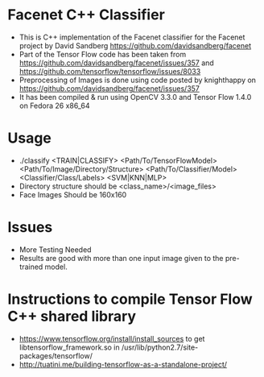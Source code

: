 Facenet C++ Classifier
====================
- This is C++ implementation of the Facenet classifier for the Facenet project by David Sandberg https://github.com/davidsandberg/facenet
- Part of the Tensor Flow code has been taken from https://github.com/davidsandberg/facenet/issues/357 and https://github.com/tensorflow/tensorflow/issues/8033
- Preprocessing of Images is done using code posted by knighthappy on https://github.com/davidsandberg/facenet/issues/357
- It has been compiled & run using OpenCV 3.3.0 and Tensor Flow 1.4.0 on Fedora 26 x86_64

Usage
====================
- ./classify <TRAIN|CLASSIFY>  <Path/To/TensorFlowModel> <Path/To/Image/Directory/Structure> <Path/To/Classifier/Model> <Classifier/Class/Labels> <SVM|KNN|MLP>
- Directory structure should be <class_name>/<image_files>
- Face Images Should be 160x160

Issues
====================
- More Testing Needed
- Results are good with more than one input image given to the pre-trained model.

Instructions to compile Tensor Flow C++ shared library
=====================
- https://www.tensorflow.org/install/install_sources to get libtensorflow_framework.so in /usr/lib/python2.7/site-packages/tensorflow/
- http://tuatini.me/building-tensorflow-as-a-standalone-project/
